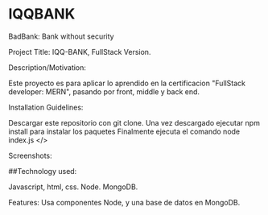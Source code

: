 # IQQBANK
BadBank: Bank without security

Project Title:
IQQ-BANK, FullStack Version.

Description/Motivation:

Este proyecto es para aplicar lo aprendido en la certificacion "FullStack developer: MERN", pasando por front, middle y back end.

Installation Guidelines:

Descargar este repositorio con git clone.
Una vez descargado ejecutar npm install para instalar los paquetes
Finalmente ejecuta el comando node index.js </>

Screenshots:

##Technology used:

Javascript, html, css.
Node.
MongoDB.

Features:
Usa componentes Node, y una base de datos en MongoDB.
